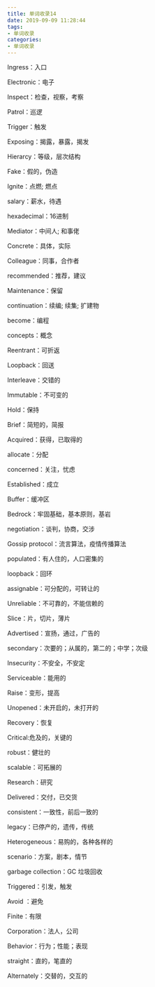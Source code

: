 ```yaml
---
title: 单词收录14
date: 2019-09-09 11:28:44
tags:
- 单词收录
categories: 
- 单词收录
---
```


Ingress：入口

Electronic：电子

Inspect：检查，视察，考察

Patrol：巡逻

Trigger：触发

Exposing：揭露，暴露，揭发

Hierarcy：等级，层次结构

Fake：假的，伪造

Ignite：点燃; 燃点

salary：薪水，待遇

hexadecimal：16进制

Mediator：中间人; 和事佬

Concrete：具体，实际

Colleague：同事，合作者

recommended：推荐，建议

Maintenance：保留

continuation：续编; 续集; 扩建物

become：编程

concepts：概念

Reentrant：可折返

Loopback：回送

Interleave：交错的

Immutable：不可变的

Hold：保持

Brief：简短的，简报

Acquired：获得，已取得的

allocate：分配

concerned：关注，忧虑

Established：成立

Buffer：缓冲区

Bedrock：牢固基础，基本原则，基岩

negotiation：谈判，协商，交涉

Gossip protocol：流言算法，疫情传播算法

populated：有人住的，人口密集的

loopback：回环

assignable：可分配的，可转让的

Unreliable：不可靠的，不能信赖的

Slice：片，切片，薄片

Advertised：宣扬，通过，广告的

secondary：次要的；从属的，第二的；中学；次级

Insecurity：不安全，不安定

Serviceable：能用的

Raise：变形，提高

Unopened：未开启的，未打开的

Recovery：恢复

Critical:危及的，关键的

robust：健壮的

scalable：可拓展的

Research：研究

Delivered：交付，已交货

consistent：一致性，前后一致的

legacy：已停产的，遗传，传统

Heterogeneous：易购的，各种各样的

scenario：方案，剧本，情节

garbage collection：GC 垃圾回收

Triggered：引发，触发

Avoid ：避免

Finite：有限

Corporation：法人，公司

Behavior：行为；性能；表现

straight：直的，笔直的

Alternately：交替的，交互的


